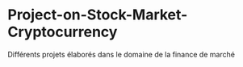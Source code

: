 # Project-on-Stock-Market-Cryptocurrency
Différents projets élaborés dans le domaine de la finance de marché
